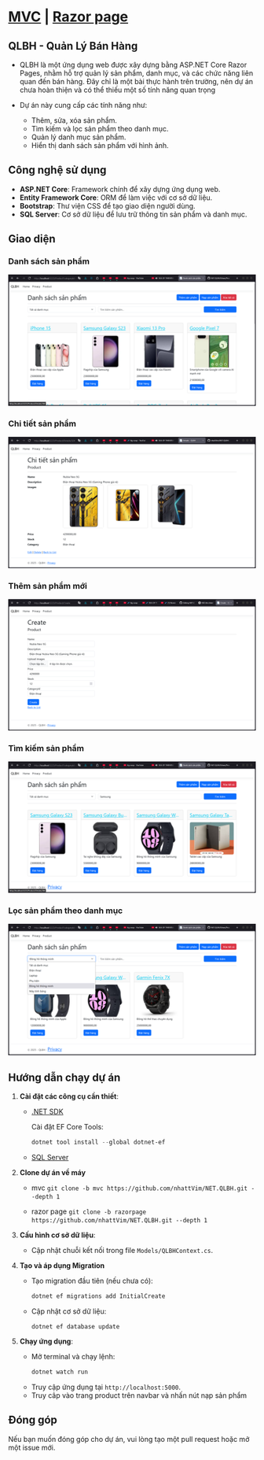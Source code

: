 # [MVC](https://github.com/nhattVim/NET.QLBH/tree/mvc) | [Razor page](https://github.com/nhattVim/NET.QLBH/tree/razorpage)

## QLBH - Quản Lý Bán Hàng

-   QLBH là một ứng dụng web được xây dựng bằng ASP.NET Core Razor Pages, nhằm hỗ trợ quản lý sản phẩm, danh mục, và các chức năng liên quan đến bán hàng. Đây chỉ là một bài thực hành trên trường, nên dự án chưa hoàn thiện và có thể thiếu một số tính năng quan trọng

-   Dự án này cung cấp các tính năng như:

    -   Thêm, sửa, xóa sản phẩm.
    -   Tìm kiếm và lọc sản phẩm theo danh mục.
    -   Quản lý danh mục sản phẩm.
    -   Hiển thị danh sách sản phẩm với hình ảnh.

## Công nghệ sử dụng

-   **ASP.NET Core**: Framework chính để xây dựng ứng dụng web.
-   **Entity Framework Core**: ORM để làm việc với cơ sở dữ liệu.
-   **Bootstrap**: Thư viện CSS để tạo giao diện người dùng.
-   **SQL Server**: Cơ sở dữ liệu để lưu trữ thông tin sản phẩm và danh mục.

## Giao diện

### Danh sách sản phẩm

![](wwwroot/images/repo/1.png)

### Chi tiết sản phẩm

![](wwwroot/images/repo/2.png)

### Thêm sản phẩm mới

![](wwwroot/images/repo/3.png)

### Tìm kiếm sản phẩm

![](wwwroot/images/repo/4.png)

### Lọc sản phẩm theo danh mục

![](wwwroot/images/repo/5.png)

## Hướng dẫn chạy dự án

1.  **Cài đặt các công cụ cần thiết**:

    -   [.NET SDK](https://dotnet.microsoft.com/download)

        Cài đặt EF Core Tools:

        ```powershell
        dotnet tool install --global dotnet-ef
        ```

    -   [SQL Server](https://www.microsoft.com/en-us/sql-server/sql-server-downloads)

2.  **Clone dự án về máy**

    -   mvc `git clone -b mvc https://github.com/nhattVim/NET.QLBH.git --depth 1`

    -   razor page `git clone -b razorpage https://github.com/nhattVim/NET.QLBH.git --depth 1`

3.  **Cấu hình cơ sở dữ liệu**:

    -   Cập nhật chuỗi kết nối trong file `Models/QLBHContext.cs`.

4.  **Tạo và áp dụng Migration**

    -   Tạo migration đầu tiên (nếu chưa có):

        ```powershell
        dotnet ef migrations add InitialCreate
        ```

    -   Cập nhật cơ sở dữ liệu:

        ```
        dotnet ef database update
        ```

5.  **Chạy ứng dụng**:

    -   Mở terminal và chạy lệnh:
        ```bash
        dotnet watch run
        ```
    -   Truy cập ứng dụng tại `http://localhost:5000`.
    -   Truy câp vào trang product trên navbar và nhấn nút nạp sản phẩm

## Đóng góp

Nếu bạn muốn đóng góp cho dự án, vui lòng tạo một pull request hoặc mở một issue mới.
